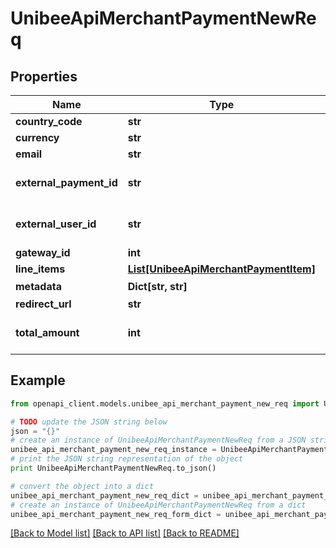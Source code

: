 # UnibeeApiMerchantPaymentNewReq


## Properties

Name | Type | Description | Notes
------------ | ------------- | ------------- | -------------
**country_code** | **str** | CountryCode | [optional] 
**currency** | **str** | Currency | 
**email** | **str** | Email | 
**external_payment_id** | **str** | ExternalPaymentId should unique for payment | 
**external_user_id** | **str** | ExternalUserId, should unique for user | 
**gateway_id** | **int** | GatewayId | 
**line_items** | [**List[UnibeeApiMerchantPaymentItem]**](UnibeeApiMerchantPaymentItem.md) | Items | [optional] 
**metadata** | **Dict[str, str]** | Metadata，Map | [optional] 
**redirect_url** | **str** | Redirect Url | [optional] 
**total_amount** | **int** | Total PaymentAmount, Cent | 

## Example

```python
from openapi_client.models.unibee_api_merchant_payment_new_req import UnibeeApiMerchantPaymentNewReq

# TODO update the JSON string below
json = "{}"
# create an instance of UnibeeApiMerchantPaymentNewReq from a JSON string
unibee_api_merchant_payment_new_req_instance = UnibeeApiMerchantPaymentNewReq.from_json(json)
# print the JSON string representation of the object
print UnibeeApiMerchantPaymentNewReq.to_json()

# convert the object into a dict
unibee_api_merchant_payment_new_req_dict = unibee_api_merchant_payment_new_req_instance.to_dict()
# create an instance of UnibeeApiMerchantPaymentNewReq from a dict
unibee_api_merchant_payment_new_req_form_dict = unibee_api_merchant_payment_new_req.from_dict(unibee_api_merchant_payment_new_req_dict)
```
[[Back to Model list]](../README.md#documentation-for-models) [[Back to API list]](../README.md#documentation-for-api-endpoints) [[Back to README]](../README.md)


